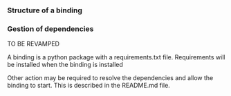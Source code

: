 ### Structure of a binding

### Gestion of dependencies

TO BE REVAMPED

A binding is a python package with a requirements.txt file.
Requirements will be installed when the binding is installed

Other action may be required to resolve the dependencies and allow the binding to start. This is described in the README.md file.
